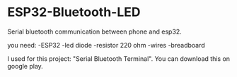 # ESP32-Bluetooth-LED
Serial bluetooth communication between phone and esp32. 

you need:
-ESP32
-led diode
-resistor 220 ohm
-wires
-breadboard

I used for this project: "Serial Bluetooth Terminal". You can download this on google play.
